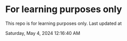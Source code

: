 # For learning purposes only
This repo is for learning purposes only.
Last updated at

Saturday, May 4, 2024 12:16:40 AM

